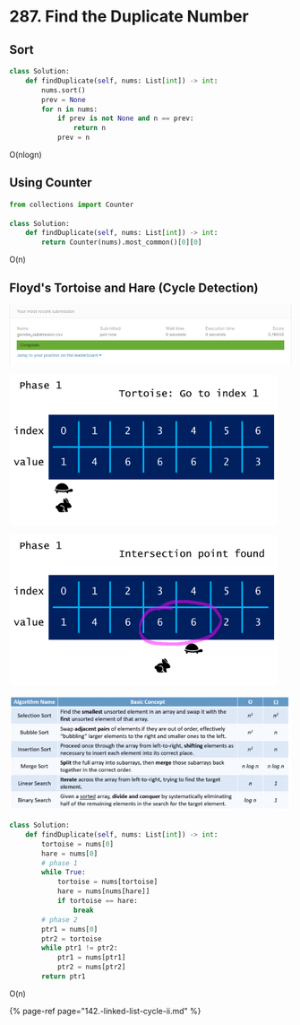 # 287. Find the Duplicate Number

## **Sort**

```python
class Solution:
    def findDuplicate(self, nums: List[int]) -> int:
        nums.sort()
        prev = None
        for n in nums:
            if prev is not None and n == prev:
                return n
            prev = n
```

O\(nlogn\)

## Using Counter

```python
from collections import Counter

class Solution:
    def findDuplicate(self, nums: List[int]) -> int:
        return Counter(nums).most_common()[0][0]
```

O\(n\)

## **Floyd's Tortoise and Hare \(Cycle Detection\)**

![](../../.gitbook/assets/image%20%2819%29.png)

![](../../.gitbook/assets/image%20%2813%29.png)

![](../../.gitbook/assets/image%20%2812%29.png)

![](../../.gitbook/assets/image%20%2818%29.png)

```python
class Solution:
    def findDuplicate(self, nums: List[int]) -> int:
        tortoise = nums[0]
        hare = nums[0]
        # phase 1
        while True:
            tortoise = nums[tortoise]
            hare = nums[nums[hare]]
            if tortoise == hare:
                break
        # phase 2
        ptr1 = nums[0]
        ptr2 = tortoise
        while ptr1 != ptr2:
            ptr1 = nums[ptr1]
            ptr2 = nums[ptr2]
        return ptr1
```

O\(n\)

{% page-ref page="142.-linked-list-cycle-ii.md" %}



